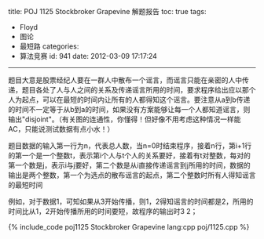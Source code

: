 title: POJ 1125 Stockbroker Grapevine 解题报告
toc: true
tags:
  - Floyd
  - 图论
  - 最短路
categories:
  - 算法竞赛
id: 941
date: 2012-03-09 17:17:24
---

题目大意是股票经纪人要在一群人中散布一个谣言，而谣言只能在亲密的人中传递，题目各处了人与人之间的关系及传递谣言所用的时间，要求程序给出应以那个人为起点，可以在最短的时间内让所有的人都得知这个谣言。要注意从a到b传递的时间不一定等于从b到a的时间，如果没有方案能够让每一个人都知道谣言，则输出"disjoint"。（有关图的连通性，你懂得！但好像不用考虑这种情况一样能AC，只能说测试数据有点小水！）

题目数据的输入第一行为n，代表总人数，当n=0时结束程序，接着n行，第i+1行的第一个是一个整数t，表示第i个人与t个人的关系要好，接着有t对整数，每对的第一个数是j，表示i与j要好，第二个数是从i直接传递谣言到j所用的时间，数据的输出是两个整数，第一个为选点的散布谣言的起点，第二个整数时所有人得知谣言的最短时间

例如，对于数据1，可知如果从3开始传播，则1，2得知谣言的时间都是2，所用的时间比从1，2开始传播所用的时间要短，故程序的输出时3 2；

{% include_code poj1125 Stockbroker Grapevine lang:cpp poj/1125.cpp %}